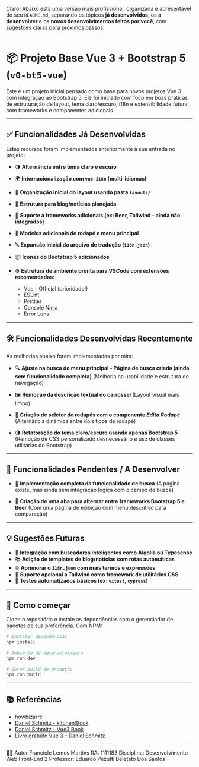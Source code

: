 Claro! Abaixo está uma versão mais profissional, organizada e apresentável do seu `README.md`, separando os tópicos **já desenvolvidos**, os **a desenvolver** e os **novos desenvolvimentos feitos por você**, com sugestões claras para próximos passos:

---

# 📦 Projeto Base Vue 3 + Bootstrap 5 (`v0-bt5-vue`)

Este é um projeto inicial pensado como base para novos projetos Vue 3 com integração ao Bootstrap 5. Ele foi iniciado com foco em boas práticas de estruturação de layout, tema claro/escuro, i18n e extensibilidade futura com frameworks e componentes adicionais.

---

## ✅ Funcionalidades Já Desenvolvidas

Estes recursos foram implementados anteriormente à sua entrada no projeto:

* 🌗 **Alternância entre tema claro e escuro**
* 🌍 **Internacionalização com `vue-i18n` (multi-idiomas)**
* 📂 **Organização inicial do layout usando pasta `layouts/`**
* 📰 **Estrutura para blog/notícias planejada**
* 🎨 **Suporte a frameworks adicionais (ex: Beer, Tailwind – ainda não integrados)**
* 🧩 **Modelos adicionais de rodapé e menu principal**
* 🔤 **Expansão inicial do arquivo de tradução (`i18n.json`)**
* 📦 **Ícones do Bootstrap 5 adicionados**
* ⚙️ **Estrutura de ambiente pronta para VSCode com extensões recomendadas:**

  * Vue - Official (prioridade!)
  * ESLint
  * Prettier
  * Console Ninja
  * Error Lens

---

## 🛠️ Funcionalidades Desenvolvidas Recentemente

As melhorias abaixo foram implementadas por mim:

* 🔍 **Ajuste na busca do menu principal - Página de busca criada (ainda sem funcionalidade completa)**
  (Melhoria na usabilidade e estrutura de navegação)

* 🖼️ **Remoção da descrição textual do carrossel**
  (Layout visual mais limpo)

* 🔧 **Criação de seletor de rodapés com o componente *Edita Rodapé***
  (Alternância dinâmica entre dois tipos de rodapé)

* 🌗 **Refatoração do tema claro/escuro usando apenas Bootstrap 5**
  (Remoção de CSS personalizado desnecessário e uso de classes utilitárias do Bootstrap)

---

## 🧩 Funcionalidades Pendentes / A Desenvolver

* 🔎 **Implementação completa da funcionalidade de busca**
  (A página existe, mas ainda sem integração lógica com o campo de busca)

* 🧭 **Criação de uma aba para alternar entre frameworks Bootstrap 5 e Beer**
  (Com uma página de exibição com menu descritivo para comparação)

---

## 💡 Sugestões Futuras

* 🤖 **Integração com buscadores inteligentes como Algolia ou Typesense**
* 📚 **Adição de templates de blog/notícias com rotas automáticas**
* 🌐 **Aprimorar o `i18n.json` com mais termos e expressões**
* 🧱 **Suporte opcional a Tailwind como framework de utilitários CSS**
* 🧪 **Testes automatizados básicos (ex: `vitest`, `cypress`)**

---

## 🚀 Como começar

Clone o repositório e instale as dependências com o gerenciador de pacotes de sua preferência. Com NPM:

```bash
# Instalar dependências
npm install

# Ambiente de desenvolvimento
npm run dev

# Gerar build de produção
npm run build
```

---

## 📚 Referências

* [howbizarre](https://github.com/howbizarre)
* [Daniel Schmitz - kitchenStock](https://github.com/danielschmitz/kitchenstock)
* [Daniel Schmitz - Vue3 Book](https://github.com/danielschmitz/vue3-book)
* [Livro gratuito Vue 3 – Daniel Schmitz](https://github.com/danielschmitz/livro-vue3)

---

👨‍💻 Autor
Franciele Lemos Martins
RA: 1111183
Disciplina: Desenvolvimento Web Front-End 2
Professor: 	Eduardo Pezutti Beletato Dos Santos
